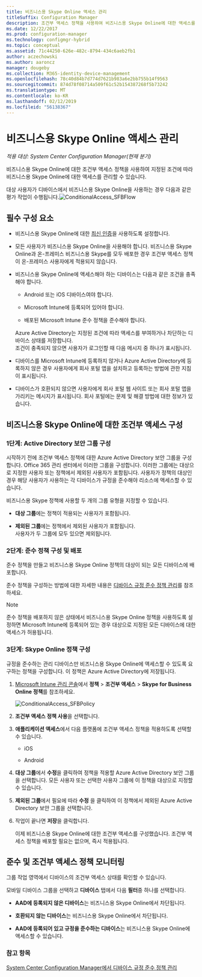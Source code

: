 ```yaml
---
title: 비즈니스용 Skype Online 액세스 관리
titleSuffix: Configuration Manager
description: 조건부 액세스 정책을 사용하여 비즈니스용 Skype Online에 대한 액세스를 관리하는 방법을 알아봅니다.
ms.date: 12/22/2017
ms.prod: configuration-manager
ms.technology: configmgr-hybrid
ms.topic: conceptual
ms.assetid: 71c44250-626e-482c-8794-434c6aeb2fb1
author: aczechowski
ms.author: aaroncz
manager: dougeby
ms.collection: M365-identity-device-management
ms.openlocfilehash: 78c40d84b7d774d7621b983a6e2bb755b14f9563
ms.sourcegitcommit: 874d78f08714a509f61c52b154387268f5b73242
ms.translationtype: MT
ms.contentlocale: ko-KR
ms.lasthandoff: 02/12/2019
ms.locfileid: "56138367"
---
```

# <a name="manage-skype-for-business-online-access"></a>비즈니스용 Skype Online 액세스 관리

*적용 대상: System Center Configuration Manager(현재 분기)*


비즈니스용 Skype Online에 대한 조건부 액세스 정책을 사용하여 지정된 조건에 따라 비즈니스용 Skype Online에 대한 액세스를 관리할 수 있습니다.  


 대상 사용자가 디바이스에서 비즈니스용 Skype Online을 사용하는 경우 다음과 같은 평가 작업이 수행됩니다.![ConditionalAccess&#95;SFBFlow](media/ConditionalAccess_SFBFlow.png)  

## <a name="prerequisites"></a>필수 구성 요소  

- 비즈니스용 Skype Online에 대한 [최신 인증](https://aka.ms/SkypeModernAuth)을 사용하도록 설정합니다.   

- 모든 사용자가 비즈니스용 Skype Online을 사용해야 합니다. 비즈니스용 Skype Online과 온-프레미스 비즈니스용 Skype를 모두 배포한 경우 조건부 액세스 정책이 온-프레미스 사용자에게 적용되지 않습니다.  

- 비즈니스용 Skype Online에 액세스해야 하는 디바이스는 다음과 같은 조건을 충족해야 합니다.  

  -   Android 또는 iOS 디바이스여야 합니다.

  -   Microsoft Intune에 등록되어 있어야 합니다.

  -   배포된 Microsoft Intune 준수 정책을 준수해야 합니다.

  Azure Active Directory는 지정된 조건에 따라 액세스를 부여하거나 차단하는 디바이스 상태를 저장합니다.  
  조건이 충족되지 않으면 사용자가 로그인할 때 다음 메시지 중 하나가 표시됩니다.  

- 디바이스를 Microsoft Intune에 등록하지 않거나 Azure Active Directory에 등록하지 않은 경우 사용자에게 회사 포털 앱을 설치하고 등록하는 방법에 관한 지침이 표시됩니다.  

- 디바이스가 호환되지 않으면 사용자에게 회사 포털 웹 사이트 또는 회사 포털 앱을 가리키는 메시지가 표시됩니다. 회사 포털에는 문제 및 해결 방법에 대한 정보가 있습니다.  

## <a name="configure-conditional-access-for-skype-for-business-online"></a>비즈니스용 Skype Online에 대한 조건부 액세스 구성  

### <a name="step-1-configure-active-directory-security-groups"></a>1단계: Active Directory 보안 그룹 구성  
 시작하기 전에 조건부 액세스 정책에 대한 Azure Active Directory 보안 그룹을 구성합니다. Office 365 관리 센터에서 이러한 그룹을 구성합니다. 이러한 그룹에는 대상으로 지정한 사용자 또는 정책에서 제외된 사용자가 포함됩니다. 사용자가 정책의 대상인 경우 해당 사용자가 사용하는 각 디바이스가 규정을 준수해야 리소스에 액세스할 수 있습니다.  

 비즈니스용 Skype 정책에 사용할 두 개의 그룹 유형을 지정할 수 있습니다.  

-   **대상 그룹**에는 정책이 적용되는 사용자가 포함됩니다.  

-   **제외된 그룹**에는 정책에서 제외된 사용자가 포함됩니다.  
    사용자가 두 그룹에 모두 있으면 제외됩니다.  

### <a name="step-2-configure-and-deploy-a-compliance-policy"></a>2단계: 준수 정책 구성 및 배포  
 준수 정책을 만들고 비즈니스용 Skype Online 정책의 대상이 되는 모든 디바이스에 배포합니다.  

 준수 정책을 구성하는 방법에 대한 자세한 내용은 [디바이스 규정 준수 정책 관리](../../protect/deploy-use/device-compliance-policies.md)를 참조하세요.  

> [!NOTE]  
>  준수 정책을 배포하지 않은 상태에서 비즈니스용 Skype Online 정책을 사용하도록 설정하면 Microsoft Intune에 등록되어 있는 경우 대상으로 지정된 모든 디바이스에 대한 액세스가 허용됩니다.  


### <a name="step-3-configure-the-skype-for-business-online-policy"></a>3단계: Skype Online 정책 구성  
 규정을 준수하는 관리 디바이스만 비즈니스용 Skype Online에 액세스할 수 있도록 요구하는 정책을 구성합니다. 이 정책은 Azure Active Directory에 저장됩니다.  

1. [Microsoft Intune 관리 콘솔](https://manage.microsoft.com)에서 **정책** > **조건부 액세스** > **Skype for Business Online 정책**를 참조하세요.  

    ![ConditionalAccess&#95;SFBPolicy](media/ConditionalAccess_SFBPolicy.png)  

2. **조건부 액세스 정책 사용**을 선택합니다.  

3. **애플리케이션 액세스**에서 다음 플랫폼에 조건부 액세스 정책을 적용하도록 선택할 수 있습니다.  

   -   iOS  

   -   Android  

4. **대상 그룹**에서 **수정**을 클릭하여 정책을 적용할 Azure Active Directory 보안 그룹을 선택합니다. 모든 사용자 또는 선택한 사용자 그룹에 이 정책을 대상으로 지정할 수 있습니다.  

5. **제외된 그룹**에서 필요에 따라 **수정** 을 클릭하여 이 정책에서 제외된 Azure Active Directory 보안 그룹을 선택합니다.  

6. 작업이 끝나면 **저장**을 클릭합니다.  

   이제 비즈니스용 Skype Online에 대한 조건부 액세스를 구성했습니다. 조건부 액세스 정책을 배포할 필요는 없으며, 즉시 적용됩니다.  

## <a name="monitor-the-compliance-and-conditional-access-policies"></a>준수 및 조건부 액세스 정책 모니터링  
 그룹 작업 영역에서 디바이스의 조건부 액세스 상태를 확인할 수 있습니다.  

 모바일 디바이스 그룹을 선택하고 **디바이스** 탭에서 다음 **필터**중 하나를 선택합니다.  

-   **AAD에 등록되지 않은 디바이스**는 비즈니스용 Skype Online에서 차단됩니다.

-   **호환되지 않는 디바이스**는 비즈니스용 Skype Online에서 차단됩니다.  

-   **AAD에 등록되어 있고 규정을 준수하는 디바이스**는 비즈니스용 Skype Online에 액세스할 수 있습니다.  

### <a name="see-also"></a>참고 항목  

 [System Center Configuration Manager에서 디바이스 규정 준수 정책 관리](../../protect/deploy-use/device-compliance-policies.md)

